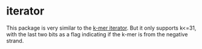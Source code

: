 # iterator

This package is very similar to the [k-mer iterator](https://github.com/shenwei356/bio/blob/master/sketches/iterator.go).
But it only supports k<=31, with the last two bits as a flag indicating if the k-mer is from the negative strand.
